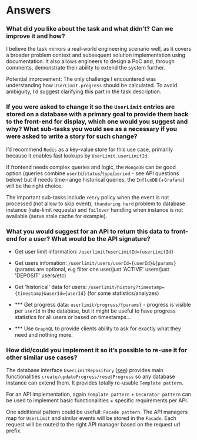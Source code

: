 # Answers

### What did you like about the task and what didn’t? Can we improve it and how?

I believe the task mirrors a real-world engineering scenario well, as it covers a broader problem context and subsequent solution implementation using documentation. It also allows engineers to design a PoC and, through comments, demonstrate their ability to extend the system further.

Potential improvement: The only challenge I encountered was understanding how `UserLimit.progress` should be calculated. To avoid ambiguity, I’d suggest clarifying this part in the task description.

### If you were asked to change it so the `UserLimit` entries are stored on a database with a primary goal to provide them back to the front-end for display, which one would you suggest and why? What sub-tasks you would see as a necessary if you were asked to write a story for such change?

I’d recommend `Redis` as a key-value store for this use case, primarily because it enables fast lookups by `UserLimit.userLimitId`.

If frontend needs complex queries and logic, the `MongoDB` can be good option (queries combine `userId`/`status`/`type`/`period` - see API questions below)
but if needs time-range historical queries, the `InfluxDB` (+`Grafana`) will be the right choice.

The important sub-tasks include `retry` policy when the event is not processed (not allow to skip event), `thundering herd` problem to database instance (rate-limit requests) and `failover` handling when instance is not available (serve stale cache for example).

### What you would suggest for an API to return this data to front-end for a user? What would be the API signature?

- Get user limit information: `/userlimit?userLimitId={userLimitId}`

- Get users infomation: `/userlimit/users/userId={userId}&{params}` (params are optional, e.g filter one user/just 'ACTIVE' users/just 'DEPOSIT' users/etc)

- Get 'historical' data for users: `/userlimit/history?timestamp={timestamp}&userId={userId}` (for some statistics/analyzes)

- *** Get progress data: `userlimit/progress/{params}` - progress is visible per `userId` in the database, but it might be useful to have progress statistics for all users or based on timestamps...

- *** Use `GraphQL` to provide clients ability to ask for exactly what they need and nothing more.

### How did/could you implement it so it’s possible to re-use it for other similar use cases?

The database interface `UserLimitRepository` ([see](https://github.com/djanluka/tma/blob/main/src/user_limit/repository/in_memory.ts#L4)) provides main functionalities `create/updateProgress/resetProgress` so any database instance can extend them. It provides totally re-usable `Template pattern`.

For an API implementation, again `Template pattern` + `Decorator pattern` can be used to implement basic functionalities + specific requirements per API.

One additional pattern could be usefull: `Facade pattern`.
The API managers map for `UserLimit` and similar events will be stored in the `Facade`. Each request will be routed to the right API manager based on the request url prefix.